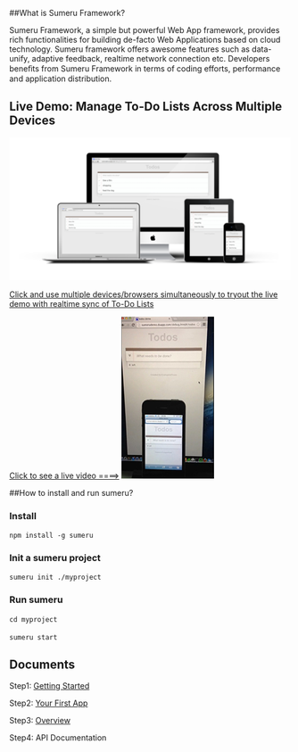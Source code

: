 ##What is Sumeru Framework?



Sumeru Framework, a simple but powerful Web App framework, provides rich functionalities for building de-facto Web Applications based on cloud technology. Sumeru framework offers awesome features such as data-unify, adaptive feedback, realtime network connection etc. Developers beneﬁts from Sumeru Framework in terms of coding efforts, performance and application distribution.

## Live Demo: Manage To-Do Lists Across Multiple Devices

![](docs/images/devices.png)


[Click and use multiple devices/browsers simultaneously to tryout the live demo with realtime sync of To-Do Lists](http://sumerudemo.duapp.com/debug.html#/todos)



[Click to see a live video ====>](http://v.youku.com/v_show/id_XNTI5NzcxNTcy.html) 
![](docs/images/youkuvideo.png)




##How to install and run sumeru?

### Install


	npm install -g sumeru
	
### Init a sumeru project

	sumeru init ./myproject
	
### Run sumeru

	cd myproject
	
	sumeru start


## Documents


Step1: [Getting Started](https://github.com/brandnewera/sumeru/blob/master/docs/step1_getting_started.md)

Step2: [Your First App](https://github.com/brandnewera/sumeru/blob/master/docs/step2_your_first_app.md)

Step3: [Overview](https://github.com/brandnewera/sumeru/blob/master/docs/step3_overview.md)
	
Step4: API Documentation
